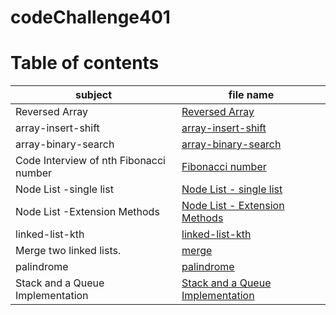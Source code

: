 # codeChallenge401

# Table of contents 
| subject | file name |
|---------|-----------|
| Reversed Array| [Reversed Array](reverseArr.md) |
| array-insert-shift| [array-insert-shift](array-insert-shift.md)|
| array-binary-search | [ array-binary-search ](array-binary-search.md)| 
|Code Interview of nth Fibonacci number| [Fibonacci number](fib.md)| 
| Node List -single list | [Node List - single list ](nodeList.md)|
| Node List -Extension Methods | [Node List - Extension Methods ](extensionNodeList.md)|
| linked-list-kth | [linked-list-kth](kth.md) |
|Merge two linked lists. | [merge](merge.md)|
|  palindrome | [ palindrome](palindrome.md) |
| Stack and a Queue Implementation | [Stack and a Queue Implementation](StacksAndQueues.md) |
